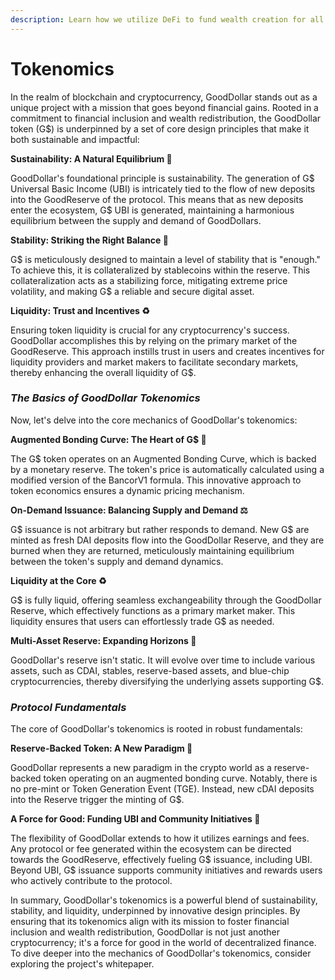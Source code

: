 ```yaml
---
description: Learn how we utilize DeFi to fund wealth creation for all.
---
```


# Tokenomics

In the realm of blockchain and cryptocurrency, GoodDollar stands out as a unique project with a mission that goes beyond financial gains. Rooted in a commitment to financial inclusion and wealth redistribution, the GoodDollar token (G$) is underpinned by a set of core design principles that make it both sustainable and impactful:

**Sustainability: A Natural Equilibrium 🌳**

GoodDollar's foundational principle is sustainability. The generation of G$ Universal Basic Income (UBI) is intricately tied to the flow of new deposits into the GoodReserve of the protocol. This means that as new deposits enter the ecosystem, G$ UBI is generated, maintaining a harmonious equilibrium between the supply and demand of GoodDollars.

**Stability: Striking the Right Balance 🎠**

G$ is meticulously designed to maintain a level of stability that is "enough." To achieve this, it is collateralized by stablecoins within the reserve. This collateralization acts as a stabilizing force, mitigating extreme price volatility, and making G$ a reliable and secure digital asset.

**Liquidity: Trust and Incentives ♻️**

Ensuring token liquidity is crucial for any cryptocurrency's success. GoodDollar accomplishes this by relying on the primary market of the GoodReserve. This approach instills trust in users and creates incentives for liquidity providers and market makers to facilitate secondary markets, thereby enhancing the overall liquidity of G$.

### _The Basics of GoodDollar Tokenomics_

Now, let's delve into the core mechanics of GoodDollar's tokenomics:

**Augmented Bonding Curve: The Heart of G$ 💙**

The G$ token operates on an Augmented Bonding Curve, which is backed by a monetary reserve. The token's price is automatically calculated using a modified version of the BancorV1 formula. This innovative approach to token economics ensures a dynamic pricing mechanism.

**On-Demand Issuance: Balancing Supply and Demand ⚖️**

G$ issuance is not arbitrary but rather responds to demand. New G$ are minted as fresh DAI deposits flow into the GoodDollar Reserve, and they are burned when they are returned, meticulously maintaining equilibrium between the token's supply and demand dynamics.

**Liquidity at the Core ♻️**

G$ is fully liquid, offering seamless exchangeability through the GoodDollar Reserve, which effectively functions as a primary market maker. This liquidity ensures that users can effortlessly trade G$ as needed.

**Multi-Asset Reserve: Expanding Horizons 🎨**

GoodDollar's reserve isn't static. It will evolve over time to include various assets, such as CDAI, stables, reserve-based assets, and blue-chip cryptocurrencies, thereby diversifying the underlying assets supporting G$.

###

### _Protocol Fundamentals_

The core of GoodDollar's tokenomics is rooted in robust fundamentals:

**Reserve-Backed Token: A New Paradigm 🔷**

GoodDollar represents a new paradigm in the crypto world as a reserve-backed token operating on an augmented bonding curve. Notably, there is no pre-mint or Token Generation Event (TGE). Instead, new cDAI deposits into the Reserve trigger the minting of G$.

**A Force for Good: Funding UBI and Community Initiatives 💪**

The flexibility of GoodDollar extends to how it utilizes earnings and fees. Any protocol or fee generated within the ecosystem can be directed towards the GoodReserve, effectively fueling G$ issuance, including UBI. Beyond UBI, G$ issuance supports community initiatives and rewards users who actively contribute to the protocol.



In summary, GoodDollar's tokenomics is a powerful blend of sustainability, stability, and liquidity, underpinned by innovative design principles. By ensuring that its tokenomics align with its mission to foster financial inclusion and wealth redistribution, GoodDollar is not just another cryptocurrency; it's a force for good in the world of decentralized finance. To dive deeper into the mechanics of GoodDollar's tokenomics, consider exploring the project's whitepaper.
